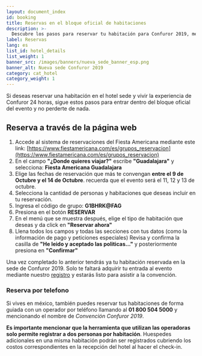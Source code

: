 ```yaml
---
layout: document_index
id: booking
title: Reservas en el bloque oficial de habitaciones
description: >-
  Descubre los pasos para reservar tu habitación para Confuror 2019, mediante el bloque oficial de reservaciones para Confuror 2019.
label: Reservas
lang: es
list_id: hotel_details
list_weight: 1
banner_src: /images/banners/nueva_sede_banner_esp.png
banner_alt: Nueva sede Confuror 2019
category: cat_hotel
category_weight: 1
---
```


Si deseas reservar una habitación en el hotel sede y vivir la experiencia de Confuror 24 horas, sigue estos pasos para entrar dentro del bloque oficial del evento y no perderte de nada.

## Reserva a través de la página web

1. Accede al sistema de reservaciones del Fiesta Americana mediante este link: [https://www.fiestamericana.com/es/grupos_reservacion](https://www.fiestamericana.com/es/grupos_reservacion)
2. En el campo **"¿Donde quieres viajar?"** escribe **"Guadalajara"** y selecciona: **Fiesta Americana Guadalajara**
3. Elige las fechas de reservación que más te convengan **entre el 9 de Octubre y el 14 de Octubre**. recuerda que el evento será el 11, 12 y 13 de octubre.
4. Selecciona la cantidad de personas y habitaciones que deseas incluir en tu reservación.
5. Ingresa el código de grupo: **G1BHRK@FAG**
6. Presiona en el botón **RESERVAR**
7. En el menú que se muestra después, elige el tipo de habitación que deseas y da click en **"Reservar ahora"**
8. Llena todos los campos y todas las secciones con tus datos (como la información de pago y peticiones especiales) Revisa y confirma la casilla de **"He leido y aceptado las politicas..."** y posteriormente presiona en **"Confirmar"**

Una vez completado lo anterior tendrás ya tu habitación reservada en la sede de Confuror 2019. Solo te faltará adquirir tu entrada al evento mediante nuestro [registro](/es/registro) y estarás listo para asistir a la convención.

### Reserva por telefono

Si vives en méxico, también puedes reservar tus habitaciones de forma guiada con un operador por teléfono llamando al **01 800 504 5000** y mencionando el nombre de *Convención Confuror 2019*.

**Es importante mencionar que la herramienta que utilizan las operadoras solo permite registrar a dos personas por habitación**. Huespedes adicionales en una misma habitación podrán ser registrados cubriendo los costos correspondientes en la recepción del hotel al hacer el check-in.